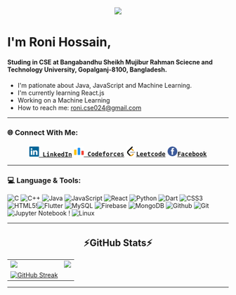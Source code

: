 <h1 align="center">
  <a href="https://git.io/typing-svg">
    <img src="https://readme-typing-svg.herokuapp.com/?lines=Hello,+There!+👋;This+is+Roni+Hossain....;Nice+to+meet+you!&center=true&size=30">
  </a>
</h1>

# I'm Roni Hossain, 
#### Studing in CSE at Bangabandhu Sheikh Mujibur Rahman Sciecne and Technology University, Gopalganj-8100, Bangladesh.
- I'm  pationate about Java, JavaScript and Machine Learning.
- I'm currently learning React.js
- Working on a Machine Learning
- How to reach me: <a href="mailto: osmandurdag@hotmail.com">roni.cse024@gmail.com</a>
<hr>

<h3>🌐 Connect With Me:</h3>
<h3 style="display:flex;justify-content:center">
  <code><a href="https://www.linkedin.com/in/roni-hossain-61b003218/" title="LinkedIn Profile"><img width="22" src="images/linkedin.svg"> LinkedIn</a></code>
  <code style="margin-left:5px"><a href="https://codeforces.com/profile/Roni24" title="Codeforces Profile"><img width="22" src="images/code-forces.png"> Codeforces</a></code>
  <code style="margin-left:5px"><a href="https://leetcode.com/Roni_024/" title="Leetcode Profile"><img width="22" src="images/leetcode.png">Leetcode</a></code><br>
  <code style="margin-left:5px"><a href="https://www.facebook.com/roni.hossain.024/" title="Facebook Profile"><img width="22" src="images/facebook.png">Facebook</a></code>
</h3>

<hr>
<h3>💻 Language & Tools:</h3>
<p align="center">

  ![C](https://img.shields.io/badge/c-%2300599C.svg?style=flat&logo=c%2B%2B&logoColor=white) ![C++](https://img.shields.io/badge/c++-%2300599C.svg?style=flat&logo=c%2B%2B&logoColor=white)
  ![Java](https://img.shields.io/badge/java-%23ED8B00.svg?style=flat&logo=openjdk&logoColor=white) ![JavaScript](https://img.shields.io/badge/javascript-%23323330.svg?style=flat&logo=javascript&logoColor=%23F7DF1E) ![React](https://img.shields.io/badge/react-%2320232a.svg?style=flat&logo=react&logoColor=%2361DAFB) ![Python](https://img.shields.io/badge/python-3670A0?style=flar&logo=python&logoColor=ffdd54)
  ![Dart](https://img.shields.io/badge/dart-%230175C2.svg?style=flat&logo=dart&logoColor=white) ![CSS3](https://img.shields.io/badge/css3-%231572B6.svg?style=flat&logo=css3&logoColor=white) ![HTML5](https://img.shields.io/badge/html5-%23E34F26.svg?style=flat&logo=html5&logoColor=white)!![Flutter](https://img.shields.io/badge/Flutter-%2302569B.svg?style=flat&logo=Flutter&logoColor=white) ![MySQL](https://img.shields.io/badge/mysql-%2300f.svg?style=flat&logo=mysql&logoColor=white) ![Firebase](https://img.shields.io/badge/firebase-%23039BE5.svg?style=flat&logo=firebase) ![MongoDB](https://img.shields.io/badge/MongoDB-%234ea94b.svg?style=flat&logo=mongodb&logoColor=white) ![Github](https://img.shields.io/badge/github-121013?style=flat&logo=github&logoColor=white) ![Git](https://img.shields.io/badge/git-%23F05033.svg?style=flat&logo=git&logoColor=white) ![Jupyter Notebook](https://img.shields.io/badge/jupyter-%23FA0F00.svg?style=flat&logo=jupyter&logoColor=white) ! ![Linux](https://img.shields.io/badge/Linux-FCC624?style=flat&logo=linux&logoColor=black)
</p>
<hr>

<h2 align="center">⚡GitHub Stats⚡</h2>
  <table>
  <tr>
    <td valign="top"><img src="https://github-readme-stats.vercel.app/api/top-langs/?username=Md-Roni024&layout=compact&show_icons=true&title_color=ffffff&icon_color=34abeb&text_color=daf7dc&bg_color=151515"/></td>
    <td valign="top"><img src="https://github-readme-stats.vercel.app/api?username=Md-Roni024&show_icons=true&title_color=ffffff&icon_color=34abeb&text_color=daf7dc&bg_color=151515"/></td>
      <tr>
    <td valign="top"><a href="https://git.io/streak-stats"><img src="https://github-readme-streak-stats.herokuapp.com?user=Md-Roni024&theme=dark&mode=weekly" alt="GitHub Streak" /></a></td>
  </tr>
  </tr>
</table>











  <!-- <img src="https://github-readme-activity-graph.vercel.app/graph?username=Md-Roni024&theme=react-dark&bg_color=20232a&hide_border=true" width="100%"/> -->

<hr>
